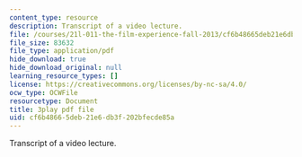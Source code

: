 ```yaml
---
content_type: resource
description: Transcript of a video lecture.
file: /courses/21l-011-the-film-experience-fall-2013/cf6b48665deb21e6db3f202bfecde85a_BWLwSqLZd2o.pdf
file_size: 83632
file_type: application/pdf
hide_download: true
hide_download_original: null
learning_resource_types: []
license: https://creativecommons.org/licenses/by-nc-sa/4.0/
ocw_type: OCWFile
resourcetype: Document
title: 3play pdf file
uid: cf6b4866-5deb-21e6-db3f-202bfecde85a
---
```

Transcript of a video lecture.